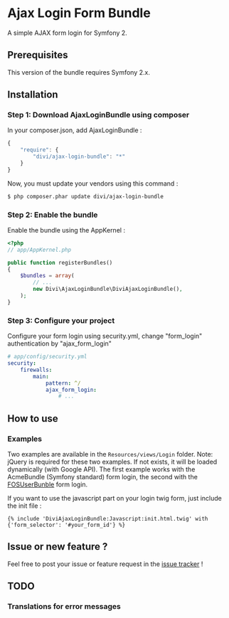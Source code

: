 Ajax Login Form Bundle
=========

A simple AJAX form login for Symfony 2.

## Prerequisites

This version of the bundle requires Symfony 2.x.

## Installation

### Step 1: Download AjaxLoginBundle using composer

In your composer.json, add AjaxLoginBundle :

```js
{
    "require": {
        "divi/ajax-login-bundle": "*"
    }
}
```

Now, you must update your vendors using this command :

``` bash
$ php composer.phar update divi/ajax-login-bundle
```

### Step 2: Enable the bundle

Enable the bundle using the AppKernel :

``` php
<?php
// app/AppKernel.php

public function registerBundles()
{
    $bundles = array(
        // ...
        new Divi\AjaxLoginBundle\DiviAjaxLoginBundle(),
    );
}
```

### Step 3: Configure your project

Configure your form login using security.yml, change "form_login" authentication by "ajax_form_login"

``` yaml
# app/config/security.yml
security:
    firewalls:
        main:
            pattern: ^/
            ajax_form_login:
                # ...
```

## How to use

### Examples

Two examples are available in the `Resources/views/Login` folder. Note: jQuery is required for these two examples. If not exists, it will be loaded dynamically (with Google API).
The first example works with the AcmeBundle (Symfony standard) form login, the second with the [FOSUserBunble](https://github.com/FriendsOfSymfony/FOSUserBundle) form login.

If you want to use the javascript part on your login twig form, just include the init file :

``` twig
{% include 'DiviAjaxLoginBundle:Javascript:init.html.twig' with {'form_selector': '#your_form_id'} %}
```

## Issue or new feature ?

Feel free to post your issue or feature request in the [issue tracker](https://github.com/Divi/AjaxLoginBundle/issues) !

## TODO

### Translations for error messages
